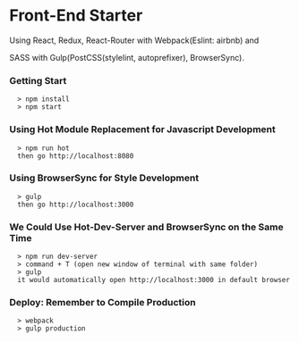 # Front-End Starter

Using React, Redux, React-Router with Webpack(Eslint: airbnb) and

SASS with Gulp(PostCSS(stylelint, autoprefixer), BrowserSync).

### Getting Start ###
```
  > npm install
  > npm start
```

### Using Hot Module Replacement for Javascript Development ###
```
  > npm run hot
  then go http://localhost:8080
```

### Using BrowserSync for Style Development ###
```
  > gulp
  then go http://localhost:3000
```

### We Could Use Hot-Dev-Server and BrowserSync on the Same Time ###
```
  > npm run dev-server
  > command + T (open new window of terminal with same folder)
  > gulp
  it would automatically open http://localhost:3000 in default browser
```

### Deploy: Remember to Compile Production ###
```
  > webpack
  > gulp production
```
